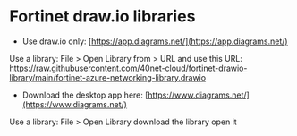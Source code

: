 # Fortinet draw.io libraries

* Use draw.io only: [https://app.diagrams.net/](https://app.diagrams.net/)

Use a library: File > Open Library from > URL 
and use this URL: https://raw.githubusercontent.com/40net-cloud/fortinet-drawio-library/main/fortinet-azure-networking-library.drawio

* Download the desktop app here: [https://www.diagrams.net/](https://www.diagrams.net/)

Use a library: File > Open Library
download the library open it

